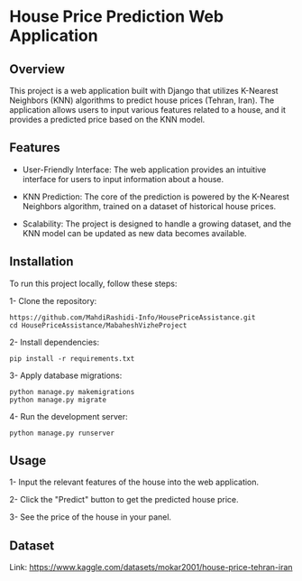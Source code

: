 
# House Price Prediction Web Application

## Overview
This project is a web application built with Django that utilizes K-Nearest Neighbors (KNN) algorithms to predict house prices (Tehran, Iran). The application allows users to input various features related to a house, and it provides a predicted price based on the KNN model.

## Features
- User-Friendly Interface: The web application provides an intuitive interface for users to input information about a house.
  
- KNN Prediction: The core of the prediction is powered by the K-Nearest Neighbors algorithm, trained on a dataset of historical house prices.
  
- Scalability: The project is designed to handle a growing dataset, and the KNN model can be updated as new data becomes available.

## Installation
To run this project locally, follow these steps:

1- Clone the repository:
```
https://github.com/MahdiRashidi-Info/HousePriceAssistance.git
cd HousePriceAssistance/MabaheshVizheProject
```

2- Install dependencies:
```
pip install -r requirements.txt
```

3- Apply database migrations:
```
python manage.py makemigrations
python manage.py migrate
```

4- Run the development server:
```
python manage.py runserver
```

## Usage
1- Input the relevant features of the house into the web application.

2- Click the "Predict" button to get the predicted house price.

3- See the price of the house in your panel.

## Dataset
Link: https://www.kaggle.com/datasets/mokar2001/house-price-tehran-iran


